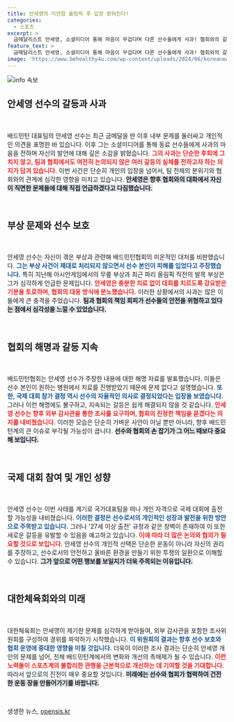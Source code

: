 ```yaml
---
title: 안세영의 미안함 올림픽 후 입장 밝혀진다!
categories:
  - 스포츠
excerpt: >
  금메달리스트 안세영, 소셜미디어 통해 마음이 무겁다며 다른 선수들에게 사과! 협회와의 갈등에 대한 입장은 올림픽 후 밝히겠다고 밝혀. 내부 문제의 전말은 무엇일까? 클릭하여 그녀의 이야기와 배드민턴계의 긴장 상태를 확인하세요!
feature_text: >
  금메달리스트 안세영, 소셜미디어 통해 마음이 무겁다며 다른 선수들에게 사과! 협회와의 갈등에 대한 입장은 올림픽 후 밝히겠다고 밝혀. 내부 문제의 전말은 무엇일까? 클릭하여 그녀의 이야기와 배드민턴계의 긴장 상태를 확인하세요!
image: 'https://www.behealthy4u.com/wp-content/uploads/2024/06/koreanews.jpg'
---
```


<p><img src="https://www.behealthy4u.com/wp-content/uploads/2024/06/koreanews.jpg" alt="info 속보" /></p>

<h2 data-ke-size="size26">안세영 선수의 갈등과 사과</h2>

<p data-ke-size="size16">&nbsp;</p>

<p>배드민턴 대표팀의 안세영 선수는 최근 금메달을 딴 이후 내부 문제를 둘러싸고 개인적인 의견을 표명한 바 있습니다. 이후 그는 소셜미디어를 통해 동료 선수들에게 사과의 마음을 전하며 자신의 발언에 대해 깊은 소감을 밝혔습니다. <b><span style="color: #ee2323;">그의 사과는 단순한 후회에 그치지 않고, 팀과 협회에서도 여전히 논의되지 않은 여러 갈등의 실체를 전하고자 하는 의지가 담겨 있습니다.</span></b> 이번 사건은 단순히 개인의 입장을 넘어서, 팀 전체의 분위기와 협회와의 관계에 심각한 영향을 미치고 있습니다. <b><span style="background-color: #21538527;">안세영은 향후 협회와의 대화에서 자신이 직면한 문제들에 대해 직접 언급하겠다고 다짐했습니다.</span></b> </p>

<p data-ke-size="size16">&nbsp;</p>

<h2 data-ke-size="size26">부상 문제와 선수 보호</h2>

<p data-ke-size="size16">&nbsp;</p>

<p>안세영 선수는 자신이 겪은 부상과 관련해 배드민턴협회의 미온적인 대처를 비판했습니다. <b><span style="color: #1a5490;">그는 부상 사건이 제대로 처리되지 않으면서 선수 본인이 피해를 입었다고 주장했습니다.</span></b> 특히 지난해 아시안게임에서의 무릎 부상과 최근 파리 올림픽 직전의 발목 부상은 그가 심각하게 언급한 문제입니다. <b><span style="color: #ee2323;">안세영은 충분한 치료 없이 대회를 치르도록 강요받은 기분을 토로하며, 협회의 대응 방식에 분노했습니다.</span></b> 이러한 상황에서의 사과는 많은 이들에게 큰 충격을 주었습니다. <b><span style="background-color: #21538527;">팀과 협회의 책임 회피가 선수들의 안전을 위협하고 있다는 점에서 심각성을 느낄 수 있었습니다.</span></b></p>

<p data-ke-size="size16">&nbsp;</p>

<h2 data-ke-size="size26">협회의 해명과 갈등 지속</h2>

<p data-ke-size="size16">&nbsp;</p>

<p>배드민턴협회는 안세영 선수가 주장한 내용에 대한 해명 자료를 발표했습니다. 이들은 선수 본인이 원하는 병원에서 치료를 진행받았기 때문에 문제 없다고 설명했습니다. <b><span style="color: #1a5490;">또한, 국제 대회 참가 결정 역시 선수의 자율적인 의사로 결정되었다는 입장을 보였습니다.</span></b> 그러나 이런 해명에도 불구하고, 지속되는 갈등은 쉽게 해결되지 않을 것 같습니다. <b><span style="color: #ee2323;">안세영 선수는 향후 외부 감사관을 통한 조사를 요구하며, 협회의 진정한 책임을 묻겠다는 의지를 내비쳤습니다.</span></b> 이러한 모습은 단순히 가벼운 사안이 아닐 뿐만 아니라, 향후 배드민턴계의 큰 이슈로 부각될 가능성이 큽니다. <b><span style="background-color: #21538527;">선수와 협회의 손 잡기가 그 어느 때보다 중요해 보입니다.</span></b></p>

<p data-ke-size="size16">&nbsp;</p>

<h2 data-ke-size="size26">국제 대회 참여 및 개인 성향</h2>

<p data-ke-size="size16">&nbsp;</p>

<p>안세영 선수는 이번 사태를 계기로 국가대표팀을 떠나 개인 자격으로 국제 대회에 출전할 가능성을 내비쳤습니다. <b><span style="color: #1a5490;">이러한 결정은 선수로서의 개인적인 성장과 발전을 위한 방안으로 주목받고 있습니다.</span></b> 그러나 '27세 이상 출전' 규정과 같은 장벽이 존재하여 이 또한 새로운 갈등을 유발할 수 있음을 예고하고 있습니다. <b><span style="color: #ee2323;">이에 따라 더 많은 논의와 협의가 필요할 것으로 보입니다.</span></b> 안세영 선수의 개인적 선택은 단순한 운동이 아니라 자신의 권리를 주장하고, 선수로서의 안전하고 올바른 환경을 만들기 위한 투쟁의 일환으로 이해할 수 있습니다. <b><span style="background-color: #21538527;">그가 앞으로 어떤 행보를 보일지가 더욱 주목되는 이유입니다.</span></b></p>

<p data-ke-size="size16">&nbsp;</p>

<h2 data-ke-size="size26">대한체육회와의 미래</h2>

<p data-ke-size="size16">&nbsp;</p>

<p>대한체육회는 안세영이 제기한 문제를 심각하게 받아들여, 외부 감사관을 포함한 조사위원회를 구성하여 경위를 파악하기 시작했습니다. <b><span style="color: #1a5490;">이 위원회의 결과는 향후 선수 보호와 협회 운영에 중대한 영향을 미칠 것입니다.</span></b> 더욱이 이러한 조사 결과는 단순히 안세영 개인의 문제를 넘어, 전체 배드민턴계에서의 변화와 개선의 촉매제가 될 수 있습니다. <b><span style="color: #ee2323;">이런 노력들이 스포츠계의 불합리한 관행을 근본적으로 개선하는 데 기여할 것을 기대합니다.</span></b> 따라서 앞으로의 진전이 매우 중요할 것입니다. <b><span style="background-color: #21538527;">미래에는 선수와 협회가 협력하여 건전한 운동 장을 만들어가기를 바랍니다.</span></b></p>

<p data-ke-size="size16">&nbsp;</p>
생생한 뉴스, <a href="https://opensis.kr" rel="dofollow">opensis.kr</a>


